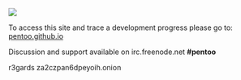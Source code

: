 <a href="http://pentoo.ch"><img src="https://github.com/pentoo/pentoo-overlay/wiki/images/pentoo2.png"></a>

To access this site and trace a development progress please go to: [pentoo.github.io](https://pentoo.github.io/)


Discussion and support available on irc.freenode.net  **#pentoo**

r3gards
za2czpan6dpeyoih.onion
